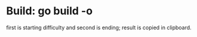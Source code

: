 # Build: go build -o <your desired name>
first is starting difficulty and second is ending; result is copied in clipboard.
